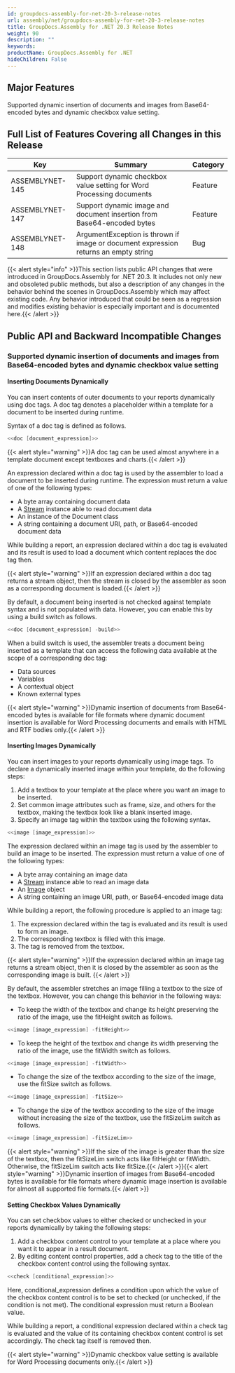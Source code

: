 ```yaml
---
id: groupdocs-assembly-for-net-20-3-release-notes
url: assembly/net/groupdocs-assembly-for-net-20-3-release-notes
title: GroupDocs.Assembly for .NET 20.3 Release Notes
weight: 90
description: ""
keywords: 
productName: GroupDocs.Assembly for .NET
hideChildren: False
---
```

## Major Features

Supported dynamic insertion of documents and images from Base64-encoded bytes and dynamic checkbox value setting.

## Full List of Features Covering all Changes in this Release

| Key | Summary | Category |
| --- | --- | --- |
| ASSEMBLYNET-145  | Support dynamic checkbox value setting for Word Processing documents  | Feature  |
| ASSEMBLYNET-147  | Support dynamic image and document insertion from Base64-encoded bytes  | Feature  |
| ASSEMBLYNET-148  | ArgumentException is thrown if image or document expression returns an empty string  | Bug  |

{{< alert style="info" >}}This section lists public API changes that were introduced in GroupDocs.Assembly for .NET 20.3. It includes not only new and obsoleted public methods, but also a description of any changes in the behavior behind the scenes in GroupDocs.Assembly which may affect existing code. Any behavior introduced that could be seen as a regression and modifies existing behavior is especially important and is documented here.{{< /alert >}}

## Public API and Backward Incompatible Changes 

### Supported dynamic insertion of documents and images from Base64-encoded bytes and dynamic checkbox value setting

#### Inserting Documents Dynamically

You can insert contents of outer documents to your reports dynamically using doc tags. A doc tag denotes a placeholder within a template for a document to be inserted during runtime.

Syntax of a doc tag is defined as follows.

```csharp
<<doc [document_expression]>>
```

{{< alert style="warning" >}}A doc tag can be used almost anywhere in a template document except textboxes and charts.{{< /alert >}}

An expression declared within a doc tag is used by the assembler to load a document to be inserted during runtime. The expression must return a value of one of the following types:

*   A byte array containing document data
*   A [Stream](http://msdn.microsoft.com/en-us/library/system.io.stream(v=vs.110).aspx) instance able to read document data
*   An instance of the Document class
*   A string containing a document URI, path, or Base64-encoded document data

While building a report, an expression declared within a doc tag is evaluated and its result is used to load a document which content replaces the doc tag then.

{{< alert style="warning" >}}If an expression declared within a doc tag returns a stream object, then the stream is closed by the assembler as soon as a corresponding document is loaded.{{< /alert >}}

By default, a document being inserted is not checked against template syntax and is not populated with data. However, you can enable this by using a build switch as follows.

```csharp
<<doc [document_expression] -build>>
```

When a build switch is used, the assembler treats a document being inserted as a template that can access the following data available at the scope of a corresponding doc tag:

*   Data sources
*   Variables
*   A contextual object 
*   Known external types 

{{< alert style="warning" >}}Dynamic insertion of documents from Base64-encoded bytes is available for file formats where dynamic document insertion is available for Word Processing documents and emails with HTML and RTF bodies only.{{< /alert >}}

#### Inserting Images Dynamically

You can insert images to your reports dynamically using image tags. To declare a dynamically inserted image within your template, do the following steps:

1.  Add a textbox to your template at the place where you want an image to be inserted.
2.  Set common image attributes such as frame, size, and others for the textbox, making the textbox look like a blank inserted image.
3.  Specify an image tag within the textbox using the following syntax.

```csharp
<<image [image_expression]>>
```

The expression declared within an image tag is used by the assembler to build an image to be inserted. The expression must return a value of one of the following types:

*   A byte array containing an image data
*   A [Stream](http://msdn.microsoft.com/en-us/library/system.io.stream(v=vs.110).aspx) instance able to read an image data
*   An [Image](http://msdn.microsoft.com/en-us/library/system.drawing.image(v=vs.110).aspx) object
*   A string containing an image URI, path, or Base64-encoded image data

While building a report, the following procedure is applied to an image tag:

1.  The expression declared within the tag is evaluated and its result is used to form an image.
2.  The corresponding textbox is filled with this image.
3.  The tag is removed from the textbox.

{{< alert style="warning" >}}If the expression declared within an image tag returns a stream object, then it is closed by the assembler as soon as the corresponding image is built. {{< /alert >}}

By default, the assembler stretches an image filling a textbox to the size of the textbox. However, you can change this behavior in the following ways:

*   To keep the width of the textbox and change its height preserving the ratio of the image, use the fitHeight switch as follows.

```csharp
<<image [image_expression] -fitHeight>>
```

*   To keep the height of the textbox and change its width preserving the ratio of the image, use the fitWidth switch as follows.

```csharp
<<image [image_expression] -fitWidth>>
```

*   To change the size of the textbox according to the size of the image, use the fitSize switch as follows.

```csharp
<<image [image_expression] -fitSize>>
```

*   To change the size of the textbox according to the size of the image without increasing the size of the textbox, use the fitSizeLim switch as follows.

```csharp
<<image [image_expression] -fitSizeLim>>
```

{{< alert style="warning" >}}If the size of the image is greater than the size of the textbox, then the fitSizeLim switch acts like fitHeight or fitWidth. Otherwise, the fitSizeLim switch acts like fitSize.{{< /alert >}}{{< alert style="warning" >}}Dynamic insertion of images from Base64-encoded bytes is available for file formats where dynamic image insertion is available for almost all supported file formats.{{< /alert >}}

#### Setting Checkbox Values Dynamically

You can set checkbox values to either checked or unchecked in your reports dynamically by taking the following steps:

1.  Add a checkbox content control to your template at a place where you want it to appear in a result document.
2.  By editing content control properties, add a check tag to the title of the checkbox content control using the following syntax.

```csharp
<<check [conditional_expression]>>
```

Here, conditional\_expression defines a condition upon which the value of the checkbox content control is to be set to checked (or unchecked, if the condition is not met). The conditional expression must return a Boolean value.

While building a report, a conditional expression declared within a check tag is evaluated and the value of its containing checkbox content control is set accordingly. The check tag itself is removed then.

{{< alert style="warning" >}}Dynamic checkbox value setting is available for Word Processing documents only.{{< /alert >}}
